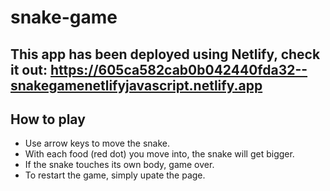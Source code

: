 # snake-game

## This app has been deployed using Netlify, check it out: https://605ca582cab0b042440fda32--snakegamenetlifyjavascript.netlify.app

## How to play

- Use arrow keys to move the snake.
- With each food (red dot) you move into, the snake will get bigger.
- If the snake touches its own body, game over.
- To restart the game, simply upate the page.
